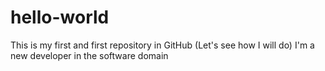 # hello-world
This is my first and first repository in GitHub (Let's see how I will do)
I'm a new developer in the software domain
